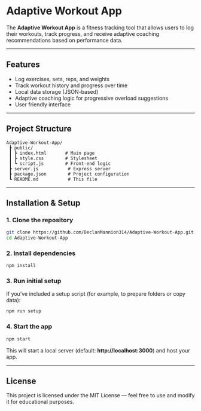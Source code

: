 # Adaptive Workout App

The **Adaptive Workout App** is a fitness tracking tool that allows users to log their workouts, track progress, and receive adaptive coaching recommendations based on performance data.  

---

## Features

- Log exercises, sets, reps, and weights  
- Track workout history and progress over time  
- Local data storage (JSON-based)  
- Adaptive coaching logic for progressive overload suggestions  
- User friendly interface 

---

## Project Structure

```
Adaptive-Workout-App/
 ┣ public/
 ┃ ┣ index.html       # Main page
 ┃ ┣ style.css        # Stylesheet
 ┃ ┗ script.js        # Front-end logic
 ┣ server.js           # Express server
 ┣ package.json        # Project configuration
 ┗ README.md           # This file
```

---

## Installation & Setup

### 1. Clone the repository
```bash
git clone https://github.com/DeclanMannion314/Adaptive-Workout-App.git
cd Adaptive-Workout-App
```

### 2. Install dependencies
```bash
npm install
```

### 3. Run initial setup
If you’ve included a setup script (for example, to prepare folders or copy data):
```bash
npm run setup
```

### 4. Start the app
```bash
npm start
```

This will start a local server (default: **http://localhost:3000**) and host your app.

---

## License

This project is licensed under the MIT License — feel free to use and modify it for educational purposes.

